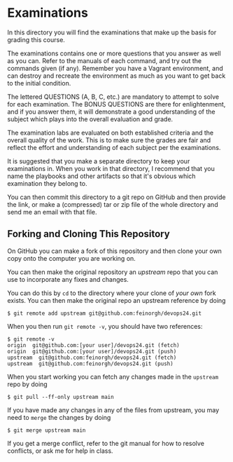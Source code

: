 # Examinations

In this directory you will find the examinations that make up the basis for
grading this course.

The examinations contains one or more questions that you answer as well as you
can. Refer to the manuals of each command, and try out the commands given (if any).
Remember you have a Vagrant environment, and can destroy and recreate the
environment as much as you want to get back to the initial condition.

The lettered QUESTIONS (A, B, C, etc.) are mandatory to attempt to solve for
each examination. The BONUS QUESTIONS are there for enlightenment, and if you
answer them, it will demonstrate a good understanding of the subject which plays
into the overall evaluation and grade.

The examination labs are evaluated on both established criteria and the overall
quality of the work. This is to make sure the grades are fair and reflect the
effort and understanding of each subject per the examinations.

It is suggested that you make a separate directory to keep your examinations in.
When you work in that directory, I recommend that you name the playbooks and
other artifacts so that it's obvious which examination they belong to.

You can then commit this directory to a git repo on GitHub and then provide the link,
or make a (compressed) tar or zip file of the whole directory and send me an email
with that file.

## Forking and Cloning This Repository

On GitHub you can make a fork of this repository and then clone your own copy onto
the computer you are working on.

You can then make the original repository an _upstream_ repo that you can use to
incorporate any fixes and changes.

You can do this by `cd` to the directory where your clone of _your own_ fork exists.
You can then make the original repo an upstream reference by doing

    $ git remote add upstream git@github.com:feinorgh/devops24.git

When you then run `git remote -v`, you should have two references:

    $ git remote -v
    origin  git@github.com:[your user]/devops24.git (fetch)
    origin  git@github.com:[your user]/devops24.git (push)
    upstream  git@github.com:feinorgh/devops24.git (fetch)
    upstream  git@github.com:feinorgh/devops24.git (push)

When you start working you can fetch any changes made in the `upstream` repo by doing

    $ git pull --ff-only upstream main

If you have made any changes in any of the files from upstream, you may need to `merge` the
changes by doing

    $ git merge upstream main

If you get a merge conflict, refer to the git manual for how to resolve conflicts, or ask me
for help in class.

